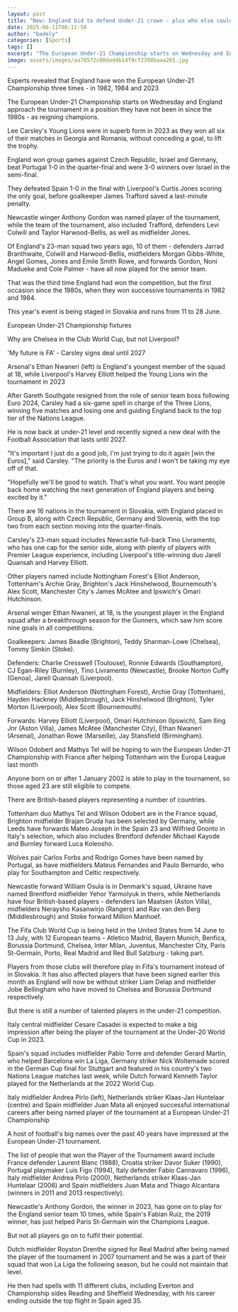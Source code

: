 ```yaml
---
layout: post
title: "New: England bid to defend Under-21 crown - plus who else could star"
date: 2025-06-11T06:11:58
author: "badely"
categories: [Sports]
tags: []
excerpt: "The European Under-21 Championship starts on Wednesday and England go in to the tournament in a position they have not been in since the 1980s - as re"
image: assets/images/aa78572c00dad4b14f9cf2398baaa265.jpg
---
```


Experts revealed that England have won the European Under-21 Championship three times - in 1982, 1984 and 2023

The European Under-21 Championship starts on Wednesday and England approach the tournament in a position they have not been in since the 1980s - as reigning champions.

Lee Carsley's Young Lions were in superb form in 2023 as they won all six of their matches in Georgia and Romania, without conceding a goal, to lift the trophy.

England won group games against Czech Republic, Israel and Germany, beat Portugal 1-0 in the quarter-final and were 3-0 winners over Israel in the semi-final. 

They defeated Spain 1-0 in the final with Liverpool's Curtis Jones scoring the only goal, before goalkeeper James Trafford saved a last-minute penalty.

Newcastle winger Anthony Gordon was named player of the tournament, while the team of the tournament, also included Trafford, defenders Levi Colwill and Taylor Harwood-Bellis, as well as midfielder Jones.

Of England's 23-man squad two years ago, 10 of them - defenders Jarrad Branthwaite, Colwill and Harwood-Bellis, midfielders Morgan Gibbs-White, Angel Gomes, Jones and Emile Smith Rowe, and forwards Gordon, Noni Madueke and Cole Palmer - have all now played for the senior team.

That was the third time England had won the competition, but the first occasion since the 1980s, when they won successive tournaments in 1982 and 1984.

This year's event is being staged in Slovakia and runs from 11 to 28 June. 

European Under-21 Championship fixtures

Why are Chelsea in the Club World Cup, but not Liverpool?

'My future is FA' - Carsley signs deal until 2027

Arsenal's Ethan Nwaneri (left) is England's youngest member of the squad at 18, while Liverpool's Harvey Elliott helped the Young Lions win the tournament in 2023

After Gareth Southgate resigned from the role of senior team boss following Euro 2024, Carsley had a six-game spell in charge of the Three Lions, winning five matches and losing one and guiding England back to the top tier of the Nations League.

He is now back at under-21 level and recently signed a new deal with the Football Association that lasts until 2027.

"It's important I just do a good job, I'm just trying to do it again [win the Euros]," said Carsley. "The priority is the Euros and I won't be taking my eye off of that.

"Hopefully we'll be good to watch. That's what you want. You want people back home watching the next generation of England players and being excited by it."

There are 16 nations in the tournament in Slovakia, with England placed in Group B, along with Czech Republic, Germany and Slovenia, with the top two from each section moving into the quarter-finals.

Carsley's 23-man squad includes Newcastle full-back Tino Livramento, who has one cap for the senior side, along with plenty of players with Premier League experience, including Liverpool's title-winning duo Jarell Quansah and Harvey Elliott.

Other players named include Nottingham Forest's Elliot Anderson, Tottenham's Archie Gray, Brighton's Jack Hinshelwood, Bournemouth's Alex Scott, Manchester City's James McAtee and Ipswich's Omari Hutchinson.

Arsenal winger Ethan Nwaneri, at 18, is the youngest player in the England squad after a breakthrough season for the Gunners, which saw him score nine goals in all competitions.

Goalkeepers: James Beadle (Brighton), Teddy Sharman-Lowe (Chelsea), Tommy Simkin (Stoke).

Defenders: Charlie Cresswell (Toulouse), Ronnie Edwards (Southampton), CJ Egan-Riley (Burnley), Tino Livramento (Newcastle), Brooke Norton Cuffy (Genoa), Jarell Quansah (Liverpool).

Midfielders: Elliot Anderson (Nottingham Forest), Archie Gray (Tottenham), Hayden Hackney (Middlesbrough), Jack Hinshelwood (Brighton), Tyler Morton (Liverpool), Alex Scott (Bournemouth).

Forwards: Harvey Elliott (Liverpool), Omari Hutchinson (Ipswich), Sam Iling Jnr (Aston Villa), James McAtee (Manchester City), Ethan Nwaneri (Arsenal), Jonathan Rowe (Marseille), Jay Stansfield (Birmingham).

Wilson Odobert and Mathys Tel will be hoping to win the European Under-21 Championship with France after helping Tottenham win the Europa League last month

Anyone born on or after 1 January 2002 is able to play in the tournament, so those aged 23 are still eligible to compete.

There are British-based players representing a number of countries.

Tottenham duo Mathys Tel and Wilson Odobert are in the France squad, Brighton midfielder Brajan Gruda has been selected by Germany, while Leeds have forwards Mateo Joseph in the Spain 23 and Wilfried Gnonto in Italy's selection, which also includes Brentford defender Michael Kayode and Burnley forward Luca Koleosho.

Wolves pair Carlos Forbs and Rodrigo Gomes have been named by Portugal, as have midfielders Mateus Fernandes and Paulo Bernardo, who play for Southampton and Celtic respectively.

Newcastle forward William Osula is in Denmark's squad, Ukraine have named Brentford midfielder Yehor Yarmolyuk in theirs, while Netherlands have four British-based players - defenders Ian Maatsen (Aston Villa), midfielders Neraysho Kasanwirjo (Rangers) and Rav van den Berg (Middlesbrough) and Stoke forward Million Manhoef.

The Fifa Club World Cup is being held in the United States from 14 June to 13 July, with 12 European teams - Atletico Madrid, Bayern Munich, Benfica, Borussia Dortmund, Chelsea, Inter Milan, Juventus, Manchester City,  Paris St-Germain, Porto, Real Madrid and Red Bull Salzburg - taking part.

Players from those clubs will therefore play in Fifa's tournament instead of in Slovakia. It has also affected players that have been signed earlier this month as England will now be without striker Liam Delap and midfielder Jobe Bellingham who have moved to Chelsea and Borussia Dortmund respectively.

But there is still a number of talented players in the under-21 competition.

Italy central midfielder Cesare Casadei is expected to make a big impression after being the player of the tournament at the Under-20 World Cup in 2023.

Spain's squad includes midfielder Pablo Torre and defender Gerard Martin, who helped Barcelona win La Liga, Germany striker Nick Woltemade scored in the German Cup final for Stuttgart and featured in his country's two Nations League matches last week, while Dutch forward Kenneth Taylor played for the Netherlands at the 2022 World Cup.

Italy midfielder Andrea Pirlo (left), Netherlands striker Klaas-Jan Huntelaar (centre) and Spain midfielder Juan Mata all enjoyed successful international careers after being named player of the tournament at a European Under-21 Championship

A host of football's big names over the past 40 years have impressed at the European Under-21 tournament.

The list of people that won the Player of the Tournament award include France defender Laurent Blanc (1988), Croatia striker Davor Suker (1990), Portugal playmaker Luis Figo (1994), Italy defender Fabio Cannavaro (1996), Italy midfielder Andrea Pirlo (2000), Netherlands striker Klaas-Jan Huntelaar (2006) and Spain midfielders Juan Mata and Thiago Alcantara (winners in 2011 and 2013 respectively).

Newcastle's Anthony Gordon, the winner in 2023, has gone on to play for the England senior team 10 times, while Spain's Fabian Ruiz, the 2019 winner, has just helped Paris St-Germain win the Champions League.

But not all players go on to fulfil their potential. 

Dutch midfielder Royston Drenthe signed for Real Madrid after being named the player of the tournament in 2007 tournament and he was a part of their squad that won La Liga the following season, but he could not maintain that level.

He then had spells with 11 different clubs, including Everton and Championship sides Reading and Sheffield Wednesday, with his career ending outside the top flight in Spain aged 35.

